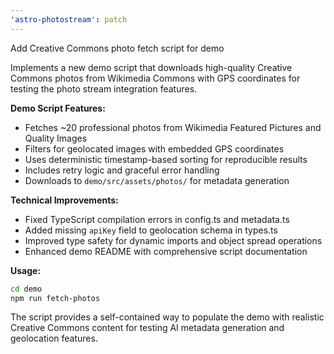 ```yaml
---
'astro-photostream': patch
---
```


Add Creative Commons photo fetch script for demo

Implements a new demo script that downloads high-quality Creative Commons photos from Wikimedia Commons with GPS coordinates for testing the photo stream integration features.

**Demo Script Features:**

- Fetches ~20 professional photos from Wikimedia Featured Pictures and Quality Images
- Filters for geolocated images with embedded GPS coordinates
- Uses deterministic timestamp-based sorting for reproducible results
- Includes retry logic and graceful error handling
- Downloads to `demo/src/assets/photos/` for metadata generation

**Technical Improvements:**

- Fixed TypeScript compilation errors in config.ts and metadata.ts
- Added missing `apiKey` field to geolocation schema in types.ts
- Improved type safety for dynamic imports and object spread operations
- Enhanced demo README with comprehensive script documentation

**Usage:**

```bash
cd demo
npm run fetch-photos
```

The script provides a self-contained way to populate the demo with realistic Creative Commons content for testing AI metadata generation and geolocation features.
